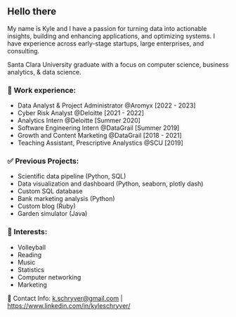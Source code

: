 ## **Hello there**

My name is Kyle and I have a passion for turning data into actionable insights, building and enhancing applications, and optimizing systems. I have experience across early-stage startups, large enterprises, and consulting.

Santa Clara University graduate with a focus on computer science, business analytics, & data science.

### 👔 Work experience:

* Data Analyst & Project Administrator @Aromyx [2022 - 2023]
* Cyber Risk Analyst @Deloitte [2021 - 2022]
* Analytics Intern @Deloitte [Summer 2020]
* Software Engineering Intern @DataGrail [Summer 2019]
* Growth and Content Marketing @DataGrail [2018 - 2021]
* Teaching Assistant, Prescriptive Analystics @SCU [2019]

### ✅ Previous Projects:
* Scientific data pipeline (Python, SQL)
* Data visualization and dashboard (Python, seaborn, plotly dash)
* Custom SQL database
* Bank marketing analysis (Python)
* Custom blog (Ruby)
* Garden simulator (Java)

### 🏐 Interests:

* Volleyball
* Reading
* Music
* Statistics
* Computer networking
* Marketing

📇 Contact Info: k.schryver@gmail.com | https://www.linkedin.com/in/kyleschryver/
